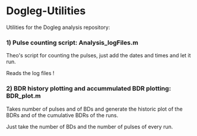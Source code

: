 # Dogleg-Utilities

Utilities for the Dogleg analysis repository:

### 1) Pulse counting script: **Analysis_logFiles.m**

Theo's script for counting the pulses, just add the dates and times and let it run.

Reads the log files !

### 2) BDR history plotting and accummulated BDR plotting: **BDR_plot.m**

Takes number of pulses and of BDs and generate the historic plot of the BDRs and of the cumulative BDRs of the runs.

Just take the number of BDs and the number of pulses of every run.


